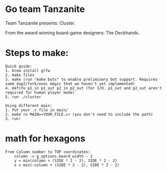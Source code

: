 # Go team Tanzanite

Team Tanzanite presents: Cluster.

From the award winning board-game designers: The Deckhands.

# Steps to make:

	Quick guide:
	1. brew install glfw
	2. make files
	3. make (run "make bots" to enable preliminary bot support. Requires some dup2/fork/exec magic that we haven't yet implemented)
	4. mkfifo p1_in p1_out p2_in p2_out (for I/O. p1_out and p2_out aren't required for human player mode)
	5. run ./cluster

	Using different main:
	1. Put your .c file in main/
	2. make re MAIN=<YOUR_FILE.c> (you don't need to include the path)
	3. run!


# math for hexagons
	From Column number to TOP coordinates:
		column -= g_options.board_width - 2
		y = min(column + (SIDE * 2 - 2), SIDE * 2 - 2) 
		x = min(-column + (SIDE * 2 - 2), SIDE * 2 - 2)

	

